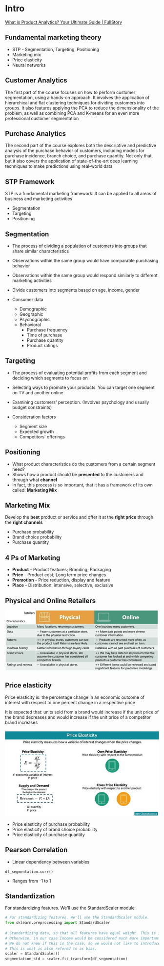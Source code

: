 # Intro

[What is Product Analytics? Your Ultimate Guide | FullStory](https://www.fullstory.com/product-analytics/)

## Fundamental marketing theory

- STP - Segmentation, Targeting, Positioning
- Marketing mix
- Price elasticity
- Neural networks

## Customer Analytics

The first part of the course focuses on how to perform customer segmentation, using a hands-on approach. It involves the application of hierarchical and flat clustering techniques for dividing customers into groups. It also features applying the PCA to reduce the dimensionality of the problem, as well as combining PCA and K-means for an even more professional customer segmentation

## Purchase Analytics

The second part of the course explores both the descriptive and predictive analysis of the purchase behavior of customers, including models for purchase incidence, branch choice, and purchase quantity. Not only that, but it also covers the application of state-of-the-art deep learning techniques to make predictions using real-world data

## STP Framework

STP is a fundamental marketing framework. It can be applied to all areas of business and marketing activities

- Segmentation
- Targeting
- Positioning

## Segmentation

- The process of dividing a population of customers into groups that share similar characteristics
- Observations within the same group would have comparable purchasing behavior
- Observations within the same group would respond similarly to different marketing activities

- Divide customers into segments based on age, income, gender
- Consumer data
    - Demographic
    - Geographic
    - Psychographic
    - Behavioral
        - Purchase frequency
        - Time of purchase
        - Purchase quantity
        - Product ratings

## Targeting

- The process of evaluating potential profits from each segment and deciding which segments to focus on
- Selecting ways to promote your products. You can target one segment on TV and another online
- Examining customers' perception. (Involves psychology and usually budget constraints)

- Consideration factors
    - Segment size
    - Expected growth
    - Competitors' offerings

## Positioning

- What product characteristics do the customers from a certain segment need?
- Shows how a product should be **presented** to the customers and through what **channel**
- In fact, this process is so important, that it has a framework of its own called: **Marketing Mix**

## Marketing Mix

Develop the **best** product or service and offer it at the **right price** through the **right channels**

- Purchase probability
- Brand choice probability
- Purchase quantity

## 4 Ps of Marketing

- **Product** - Product features; Branding; Packaging
- **Price** - Product cost; Long term price changes
- **Promotion** - Price reduction, display and feature
- **Place** - Distribution: intensive, selective, exclusive

## Physical and Online Retailers

![image](../../media/Customer-Analytics-in-Python_Intro-image1.jpg)

## Price elasticity

Price elasticity is: the percentage change in an economic outcome of interest with respect to one percent change in a respective price

It is expected that: units sold from a brand would increase if the unit price of the brand decreases and would increase if the unit price of a competitor brand increases

![image](../../media/Customer-Analytics-in-Python_Intro-image2.jpg)

- Price elasticity of purchase probability
- Price elasticity of brand choice probability
- Price elasticity of purchase quantity

## Pearson Correlation

- Linear dependency between variables

 `df_segmentation.corr()`

- Ranges from -1 to 1

## Standardization

For standardizing features. We'll use the StandardScaler module

```python
# For standardizing features. We'll use the StandardScaler module.
from sklearn.preprocessing import StandardScaler

# Standardizing data, so that all features have equal weight. This is important for modelling.
# Otherwise, in our case Income would be considered much more important than Education for Instance.
# We do not know if this is the case, so we would not like to introduce it to our model.
# This is what is also refered to as bias.
scaler = StandardScaler()
segmentation_std = scaler.fit_transform(df_segmentation)
```
